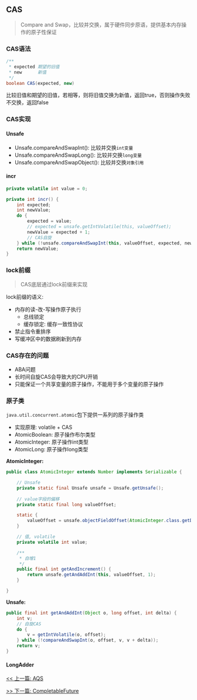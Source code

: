 ## CAS

> Compare and Swap，比较并交换，属于硬件同步原语，提供基本内存操作的原子性保证

### CAS语法

```java
/**
 * expected 期望的旧值
 * new      新值
 */
boolean CAS(expected, new)
```

比较旧值和期望的旧值，若相等，则将旧值交换为新值，返回true，否则操作失败不交换，返回false

### CAS实现

#### Unsafe

* Unsafe.compareAndSwapInt(): 比较并交换`int变量`
* Unsafe.compareAndSwapLong(): 比较并交换`long变量`
* Unsafe.compareAndSwapObject(): 比较并交换`对象引用`

#### incr

```java
private volatile int value = 0;

private int incr() {
    int expected;
    int newValue;
    do {
        expected = value;
        // expected = unsafe.getIntVolatile(this, valueOffset);
        newValue = expected + 1;
        // CAS自旋
    } while (!unsafe.compareAndSwapInt(this, valueOffset, expected, newValue));
    return newValue;
}
```

### lock前缀

> CAS底层通过lock前缀来实现

lock前缀的语义:

* 内存的读-改-写操作原子执行
    * 总线锁定
    * 缓存锁定: 缓存一致性协议
* 禁止指令重排序
* 写缓冲区中的数据刷新到内存

### CAS存在的问题

* ABA问题
* 长时间自旋CAS会导致大的CPU开销
* 只能保证一个共享变量的原子操作，不能用于多个变量的原子操作

### 原子类

`java.util.concurrent.atomic`包下提供一系列的原子操作类

* 实现原理: volatile + CAS
* AtomicBoolean: 原子操作布尔类型
* AtomicInteger: 原子操作int类型
* AtomicLong: 原子操作long类型

**AtomicInteger:**

```java
public class AtomicInteger extends Number implements Serializable {

    // Unsafe
    private static final Unsafe unsafe = Unsafe.getUnsafe();
    
    // value字段的偏移
    private static final long valueOffset;

    static {
        valueOffset = unsafe.objectFieldOffset(AtomicInteger.class.getDeclaredField("value"));
    }

    // 值, volatile
    private volatile int value;

    /**
     * 自增1
     */
    public final int getAndIncrement() {
        return unsafe.getAndAddInt(this, valueOffset, 1);
    }

}
```

**Unsafe:**

```java
public final int getAndAddInt(Object o, long offset, int delta) {
    int v;
    // 自旋CAS
    do {
        v = getIntVolatile(o, offset);
    } while (!compareAndSwapInt(o, offset, v, v + delta));
    return v;
}
```

#### LongAdder


[<< 上一篇: AQS](4-多线程与并发/AQS.md)

[>> 下一篇: CompletableFuture](4-多线程与并发/CompletableFuture.md)
